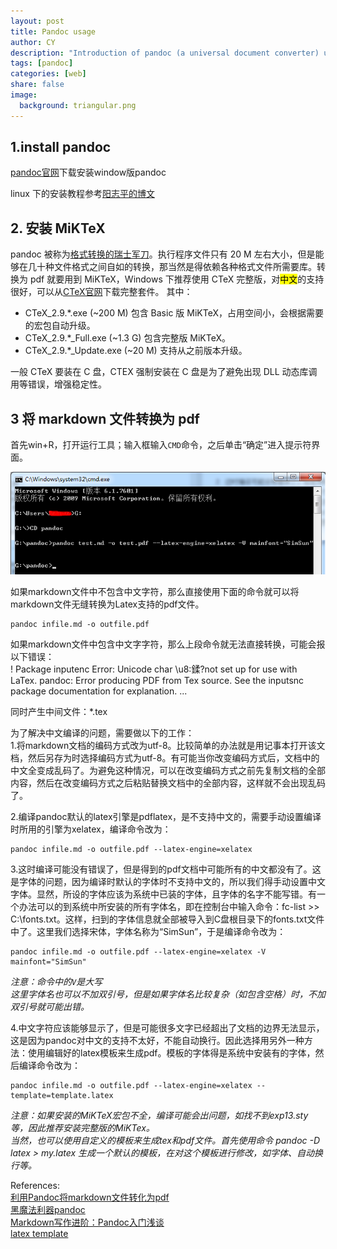 ```yaml
---
layout: post
title: Pandoc usage
author: CY
description: "Introduction of pandoc (a universal document converter) usage"
tags: [pandoc]
categories: [web]
share: false
image:
  background: triangular.png
---
```


## 1.install pandoc
[pandoc官网](http://pandoc.org/)下载安装window版pandoc   
 
linux 下的安装教程参考[阳志平的博文](http://www.yangzhiping.com/tech/pandoc.html)

## 2. 安装 MiKTeX
pandoc 被称为[格式转换的瑞士军刀](http://yanping.me/cn/blog/2012/03/13/pandoc/)。执行程序文件只有 20 M 左右大小，但是能够在几十种文件格式之间自如的转换，那当然是得依赖各种格式文件所需要库。转换为 pdf 就要用到 MiKTeX，Windows 下推荐使用 CTeX 完整版，对<mark>中文</mark>的支持很好，可以从[CTeX官网](http://www.ctex.org/HomePage)下载完整套件。 
其中：     
- CTeX_2.9.\*.exe (~200 M) 包含 Basic 版 MiKTeX，占用空间小，会根据需要的宏包自动升级。     
- CTeX_2.9.\*_Full.exe (~1.3 G) 包含完整版 MiKTeX。   
- CTeX_2.9.\*_Update.exe (~20 M) 支持从之前版本升级。     

一般 CTeX 要装在 C 盘，CTEX 强制安装在 C 盘是为了避免出现 DLL 动态库调用等错误，增强稳定性。

## 3 将 markdown 文件转换为 pdf
首先win+R，打开运行工具；输入框输入`CMD`命令，之后单击“确定”进入提示符界面。

![pandoc snapshot](/images/pandoc.png)  

如果markdown文件中不包含中文字符，那么直接使用下面的命令就可以将markdown文件无缝转换为Latex支持的pdf文件。  

	pandoc infile.md -o outfile.pdf

如果markdown文件中包含中文字字符，那么上段命令就无法直接转换，可能会报以下错误：  
! Package inputenc Error: Unicode char \u8:鍒?not set up for use with LaTex. pandoc: Error producing PDF from Tex source. See the inputsnc package documentation for explanation. ...

同时产生中间文件：*.tex

为了解决中文编译的问题，需要做以下的工作：     
1.将markdown文档的编码方式改为utf-8。比较简单的办法就是用记事本打开该文档，然后另存为时选择编码方式为utf-8。有可能当你改变编码方式后，文档中的中文全变成乱码了。为避免这种情况，可以在改变编码方式之前先复制文档的全部内容，然后在改变编码方式之后粘贴替换文档中的全部内容，这样就不会出现乱码了。       

2.编译pandoc默认的latex引擎是pdflatex，是不支持中文的，需要手动设置编译时所用的引擎为xelatex，编译命令改为：         

	pandoc infile.md -o outfile.pdf --latex-engine=xelatex  

3.这时编译可能没有错误了，但是得到的pdf文档中可能所有的中文都没有了。这是字体的问题，因为编译时默认的字体时不支持中文的，所以我们得手动设置中文字体。显然，所设的字体应该为系统中已装的字体，且字体的名字不能写错。有一个办法可以的到系统中所安装的所有字体名，即在控制台中输入命令：fc-list >> C:\fonts.txt。这样，扫到的字体信息就全部被导入到C盘根目录下的fonts.txt文件中了。这里我们选择宋体，字体名称为“SimSun”，于是编译命令改为：    
  
	pandoc infile.md -o outfile.pdf --latex-engine=xelatex -V mainfont="SimSun" 
    
*注意：命令中的`V`是大写*    
*这里字体名也可以不加双引号，但是如果字体名比较复杂（如包含空格）时，不加双引号就可能出错。*    

4.中文字符应该能够显示了，但是可能很多文字已经超出了文档的边界无法显示，这是因为pandoc对中文的支持不太好，不能自动换行。因此选择用另外一种方法：使用编辑好的latex模板来生成pdf。模板的字体得是系统中安装有的字体，然后编译命令改为：  
    
	pandoc infile.md -o outfile.pdf --latex-engine=xelatex --template=template.latex 
     
*注意：如果安装的MiKTeX宏包不全，编译可能会出问题，如找不到exp13.sty等，因此推荐安装完整版的MiKTex。*    
*当然，也可以使用自定义的模板来生成tex和pdf文件。首先使用命令 pandoc -D latex > my.latex 生成一个默认的模板，在对这个模板进行修改，如字体、自动换行等。* 


References:    
[利用Pandoc将markdown文件转化为pdf](http://blog.sina.com.cn/s/blog_5ee56d450101dah2.html)    
[黑魔法利器pandoc](http://yanping.me/cn/blog/2012/03/13/pandoc/)  
[Markdown写作进阶：Pandoc入门浅谈](http://www.yangzhiping.com/tech/pandoc.html)    
[latex template](https://github.com/tzengyuxio/pages/tree/gh-pages/pandoc)    